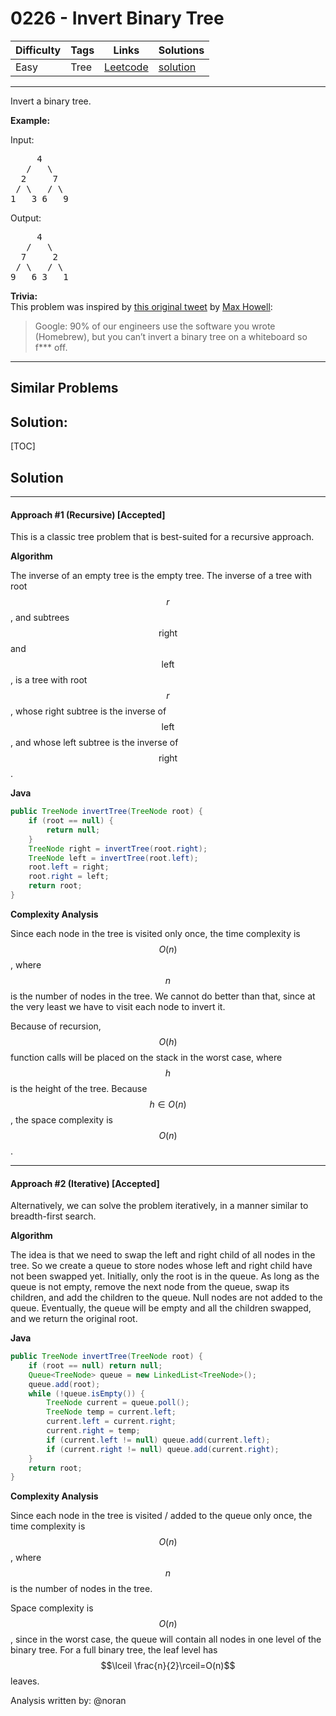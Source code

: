 # 0226 - Invert Binary Tree

Difficulty  | Tags | Links | Solutions
----------- | ---- | ----- | -----
Easy | Tree | [Leetcode](https://leetcode.com/problems/invert-binary-tree) | [solution](https://leetcode.com/problems/invert-binary-tree/solution/)


-----------

<p>Invert a binary tree.</p>

<p><strong>Example:</strong></p>

<p>Input:</p>

<pre>
     4
   /   \
  2     7
 / \   / \
1   3 6   9</pre>

<p>Output:</p>

<pre>
     4
   /   \
  7     2
 / \   / \
9   6 3   1</pre>

<p><strong>Trivia:</strong><br />
This problem was inspired by <a href="https://twitter.com/mxcl/status/608682016205344768" target="_blank">this original tweet</a> by <a href="https://twitter.com/mxcl" target="_blank">Max Howell</a>:</p>

<blockquote>Google: 90% of our engineers use the software you wrote (Homebrew), but you can&rsquo;t invert a binary tree on a whiteboard so f*** off.</blockquote>


-----------


## Similar Problems




## Solution:

[TOC]

## Solution
---
#### Approach #1 (Recursive) [Accepted]


This is a classic tree problem that is best-suited for a recursive approach.


**Algorithm**

The inverse of an empty tree is the empty tree. The inverse of a tree with root $$r$$, and subtrees $$\mbox{right}$$ and $$\mbox{left}$$, is a tree with root $$r$$, whose right subtree is the inverse of $$\mbox{left}$$, and whose left subtree is the inverse of $$\mbox{right}$$.

**Java**

```java
public TreeNode invertTree(TreeNode root) {
    if (root == null) {
        return null;
    }
    TreeNode right = invertTree(root.right);
    TreeNode left = invertTree(root.left);
    root.left = right;
    root.right = left;
    return root;
}
```

**Complexity Analysis**

Since each node in the tree is visited only once, the time complexity is $$O(n)$$, where $$n$$ is the number of nodes in the tree. We cannot do better than that, since at the very least we have to visit each node to invert it.

Because of recursion, $$O(h)$$ function calls will be placed on the stack in the worst case, where $$h$$ is the height of the tree. Because $$h\in O(n)$$, the space complexity is $$O(n)$$.

---
#### Approach #2 (Iterative) [Accepted]

Alternatively, we can solve the problem iteratively, in a manner similar to breadth-first search.

**Algorithm**

The idea is that we need to swap the left and right child of all nodes in the tree. So we create a queue to store nodes whose left and right child have not been swapped yet. Initially, only the root is in the queue. As long as the queue is not empty, remove the next node from the queue, swap its children, and add the children to the queue. Null nodes are not added to the queue. Eventually, the queue will be empty and all the children swapped, and we return the original root.

**Java**
```java
public TreeNode invertTree(TreeNode root) {
    if (root == null) return null;
    Queue<TreeNode> queue = new LinkedList<TreeNode>();
    queue.add(root);
    while (!queue.isEmpty()) {
        TreeNode current = queue.poll();
        TreeNode temp = current.left;
        current.left = current.right;
        current.right = temp;
        if (current.left != null) queue.add(current.left);
        if (current.right != null) queue.add(current.right);
    }
    return root;
}
```

**Complexity Analysis**

Since each node in the tree is visited / added to the queue only once, the time complexity is $$O(n)$$, where $$n$$ is the number of nodes in the tree.

Space complexity is $$O(n)$$, since in the worst case, the queue will contain all nodes in one level of the binary tree. For a full binary tree, the leaf level has $$\lceil \frac{n}{2}\rceil=O(n)$$ leaves.

Analysis written by: @noran
